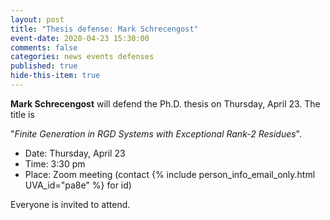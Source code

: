 ```yaml
---
layout: post
title: "Thesis defense: Mark Schrecengost"
event-date: 2020-04-23 15:30:00
comments: false
categories: news events defenses
published: true
hide-this-item: true
---
```


**Mark Schrecengost** will defend the Ph.D. thesis on Thursday, April 23.
The title is

"_Finite Generation in RGD Systems with Exceptional Rank-2 Residues_".

- Date: Thursday, April 23
- Time: 3:30 pm 
- Place: Zoom meeting (contact {% include person_info_email_only.html UVA_id="pa8e" %} for id)

Everyone is invited to attend.
